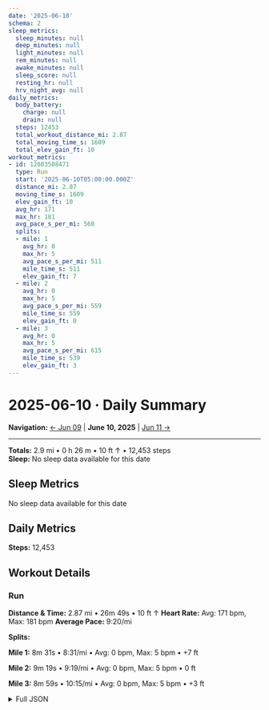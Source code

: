 ```yaml
---
date: '2025-06-10'
schema: 2
sleep_metrics:
  sleep_minutes: null
  deep_minutes: null
  light_minutes: null
  rem_minutes: null
  awake_minutes: null
  sleep_score: null
  resting_hr: null
  hrv_night_avg: null
daily_metrics:
  body_battery:
    charge: null
    drain: null
  steps: 12453
  total_workout_distance_mi: 2.87
  total_moving_time_s: 1609
  total_elev_gain_ft: 10
workout_metrics:
- id: 12003508471
  type: Run
  start: '2025-06-10T05:00:00.000Z'
  distance_mi: 2.87
  moving_time_s: 1609
  elev_gain_ft: 10
  avg_hr: 171
  max_hr: 181
  avg_pace_s_per_mi: 560
  splits:
  - mile: 1
    avg_hr: 0
    max_hr: 5
    avg_pace_s_per_mi: 511
    mile_time_s: 511
    elev_gain_ft: 7
  - mile: 2
    avg_hr: 0
    max_hr: 5
    avg_pace_s_per_mi: 559
    mile_time_s: 559
    elev_gain_ft: 0
  - mile: 3
    avg_hr: 0
    max_hr: 5
    avg_pace_s_per_mi: 615
    mile_time_s: 539
    elev_gain_ft: 3
---
```

# 2025-06-10 · Daily Summary

**Navigation:** [← Jun 09](09) | **June 10, 2025** | [Jun 11 →](11)

---
**Totals:** 2.9 mi • 0 h 26 m • 10 ft ↑ • 12,453 steps  
**Sleep:** No sleep data available for this date

## Sleep Metrics
No sleep data available for this date

## Daily Metrics
**Steps:** 12,453

## Workout Details
### Run
**Distance & Time:** 2.87 mi • 26m 49s • 10 ft ↑
**Heart Rate:** Avg: 171 bpm, Max: 181 bpm
**Average Pace:** 9:20/mi

**Splits:**

**Mile 1:** 8m 31s • 8:31/mi • Avg: 0 bpm, Max: 5 bpm • +7 ft

**Mile 2:** 9m 19s • 9:19/mi • Avg: 0 bpm, Max: 5 bpm • 0 ft

**Mile 3:** 8m 59s • 10:15/mi • Avg: 0 bpm, Max: 5 bpm • +3 ft



<details>
<summary>Full JSON</summary>

```json
{
  "date": "2025-06-10",
  "schema": 2,
  "sleep_metrics": {
    "sleep_minutes": null,
    "deep_minutes": null,
    "light_minutes": null,
    "rem_minutes": null,
    "awake_minutes": null,
    "sleep_score": null,
    "resting_hr": null,
    "hrv_night_avg": null
  },
  "daily_metrics": {
    "body_battery": {
      "charge": null,
      "drain": null
    },
    "steps": 12453,
    "total_workout_distance_mi": 2.87,
    "total_moving_time_s": 1609,
    "total_elev_gain_ft": 10
  },
  "workout_metrics": [
    {
      "id": 12003508471,
      "type": "Run",
      "start": "2025-06-10T05:00:00.000Z",
      "distance_mi": 2.87,
      "moving_time_s": 1609,
      "elev_gain_ft": 10,
      "avg_hr": 171,
      "max_hr": 181,
      "avg_pace_s_per_mi": 560,
      "splits": [
        {
          "mile": 1,
          "avg_hr": 0,
          "max_hr": 5,
          "avg_pace_s_per_mi": 511,
          "mile_time_s": 511,
          "elev_gain_ft": 7
        },
        {
          "mile": 2,
          "avg_hr": 0,
          "max_hr": 5,
          "avg_pace_s_per_mi": 559,
          "mile_time_s": 559,
          "elev_gain_ft": 0
        },
        {
          "mile": 3,
          "avg_hr": 0,
          "max_hr": 5,
          "avg_pace_s_per_mi": 615,
          "mile_time_s": 539,
          "elev_gain_ft": 3
        }
      ]
    }
  ]
}
```
</details>
